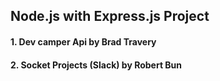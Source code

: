 ## Node.js with Express.js Project

#### 1. Dev camper Api by Brad Travery

#### 2. Socket Projects (Slack) by Robert Bun

